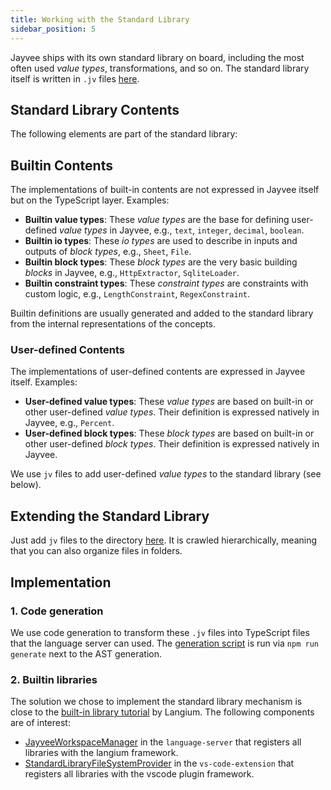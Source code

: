 ```yaml
---
title: Working with the Standard Library
sidebar_position: 5
---
```


Jayvee ships with its own standard library on board, including the most often used _value types_, transformations, and so on.
The standard library itself is written in `.jv` files [here](https://github.com/jvalue/jayvee/tree/main/libs/language-server/src/stdlib/).

## Standard Library Contents

The following elements are part of the standard library:

## Builtin Contents

The implementations of built-in contents are not expressed in Jayvee itself but on the TypeScript layer. Examples:

- **Builtin value types**: These _value types_ are the base for defining user-defined _value types_ in Jayvee, e.g., `text`, `integer`, `decimal`, `boolean`.
- **Builtin io types**: These _io types_ are used to describe in inputs and outputs of _block types_, e.g., `Sheet`, `File`.
- **Builtin block types**: These _block types_ are the very basic building _blocks_ in Jayvee, e.g., `HttpExtractor`, `SqliteLoader`.
- **Builtin constraint types**: These _constraint types_ are constraints with custom logic, e.g., `LengthConstraint`, `RegexConstraint`.

Builtin definitions are usually generated and added to the standard library from the internal representations of the concepts.

### User-defined Contents

The implementations of user-defined contents are expressed in Jayvee itself. Examples:

- **User-defined value types**: These _value types_ are based on built-in or other user-defined _value types_. Their definition is expressed natively in Jayvee, e.g., `Percent`.
- **User-defined block types**: These _block types_ are based on built-in or other user-defined _block types_. Their definition is expressed natively in Jayvee.

We use `jv` files to add user-defined _value types_ to the standard library (see below).

## Extending the Standard Library

Just add `jv` files to the directory [here](https://github.com/jvalue/jayvee/tree/main/libs/language-server/src/stdlib/). It is crawled hierarchically, meaning that you can also organize files in folders.

## Implementation

### 1. Code generation

We use code generation to transform these `.jv` files into TypeScript files that the language server can used. The [generation script](https://github.com/jvalue/jayvee/tree/main/tools/scripts/language-server/generate-stdlib.mjs) is run via `npm run generate` next to the AST generation.

### 2. Builtin libraries

The solution we chose to implement the standard library mechanism is close to the [built-in library tutorial](https://langium.org/guides/builtin-library/) by Langium. The following components are of interest:

- [JayveeWorkspaceManager](https://github.com/jvalue/jayvee/tree/main/libs/language-server/src/lib/builtin-library/jayvee-workspace-manager.ts) in the `language-server` that registers all libraries with the langium framework.
- [StandardLibraryFileSystemProvider](https://github.com/jvalue/jayvee/tree/main/apps/vs-code-extension/src/standard-library-file-system-provider.ts) in the `vs-code-extension` that registers all libraries with the vscode plugin framework.
